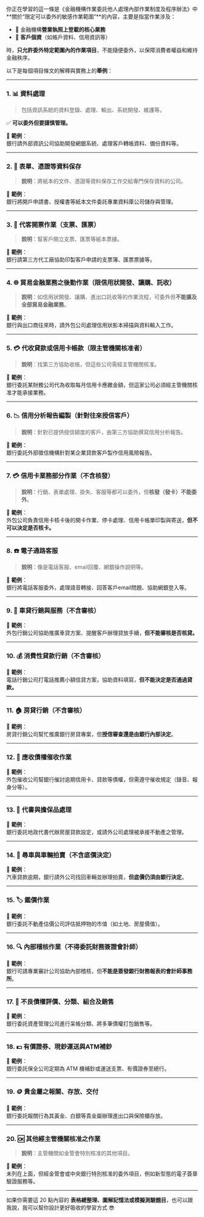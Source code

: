 你正在學習的這一條是《金融機構作業委託他人處理內部作業制度及程序辦法》中**關於“限定可以委外的敏感作業範圍”**的內容，主要是指當作業涉及：

- 🔹 金融機構**營業執照上登載的核心業務**
- 🔹 **客戶個資**（如帳戶資料、信用資訊等）

時，**只允許委外特定範圍內的作業項目**，不能隨便委外，以保障消費者權益和維持金融秩序。

以下是每個項目條文的解釋與實務上的**舉例**：

---

### 1. 📊 資料處理
> 包括資訊系統的資料登錄、處理、輸出、系統開發、維護等。

✅ **可以委外但要謹慎管理。**

📌 **範例**：  
銀行請外部資訊公司協助開發網銀系統、處理客戶轉帳資料、備份資料等。

---

### 2. 📂 表單、憑證等資料保存
> **說明**：將紙本的文件、憑證等資料保存工作交給專門保存資料的公司。

📌 **範例**：  
銀行將開戶申請書、授權書等紙本文件委託專業資料庫公司儲存與管理。

---

### 3. 🧾 代客開票作業（支票、匯票）
> **說明**：幫客戶開立支票、匯票等紙本票據。

📌 **範例**：  
銀行請第三方代工廠協助印製客戶申請的支票簿、匯票票據等。

---

### 4. 🌐 貿易金融業務之後勤作業（限信用狀開發、讓購、託收）
> **說明**：如信用狀開發、讓購、進出口託收等的作業流程，可委外但**不能擴及全部貿易金融業務**。

📌 **範例**：  
銀行與出口商往來時，請外包公司處理信用狀影本掃描與資料輸入工作。

---

### 5. 💳 代收貸款或信用卡帳款（限主管機關核准者）
> **說明**：找第三方協助收帳，但這些公司需經主管機關核准。

📌 **範例**：  
銀行委託某財務公司代為收取每月信用卡應繳金額，但這家公司必須經主管機關核准才能承接業務。

---

### 6. 📉 信用分析報告編製（針對往來授信客戶）
> **說明**：針對已提供授信額度的客戶，由第三方協助撰寫信用分析報告。

📌 **範例**：  
銀行委託外部徵信機構針對某企業貸款客戶製作信用風險報告。

---

### 7. 💳 信用卡業務部分作業（不含核發）
> **說明**：行銷、表單處理、掛失、客服等都可以委外，但**核發（發卡）不能委外**。

📌 **範例**：  
外包公司負責信用卡核卡後的開卡作業、停卡處理、信用卡帳單印製與寄送，**但不可以決定是否核卡。**

---

### 8. ☎️ 電子通路客服
> **說明**：像是電話客服、email回覆、網銀操作說明等。

📌 **範例**：  
銀行將電話客服委外，處理語音轉接、回答客戶email問題、協助網銀登入等。

---

### 9. 🚗 車貸行銷與服務（不含審核）

📌 **範例**：  
外包行銷公司協助推廣車貸方案、提醒客戶辦理貸放手續，**但不能審核是否核貸。**

---

### 10. 💰 消費性貸款行銷（不含審核）

📌 **範例**：  
電話行銷公司打電話推薦小額信貸方案，協助資料填寫，**但不能決定是否通過貸款。**

---

### 11. 🏠 房貸行銷（不含審核）

📌 **範例**：  
房貸行銷公司幫忙推廣銀行房貸專案，但**授信審查還是由銀行內部決定**。

---

### 12. 🔔 應收債權催收作業

📌 **範例**：  
外包催收公司幫銀行催討逾期信用卡、貸款等債權，但需遵守催收規定（錄音、報身分等）。

---

### 13. 📝 代書與擔保品處理

📌 **範例**：  
銀行委託地政代書代辦房屋貸款設定，或請外公司處理被承接不動產之管理。

---

### 14. 🚗 尋車與車輛拍賣（不含底價決定）

📌 **範例**：  
汽車貸款逾期，銀行請外公司找回車輛並辦理拍賣，**但底價仍須由銀行決定**。

---

### 15. 🏷️ 鑑價作業

📌 **範例**：  
銀行委託不動產估價公司評估抵押物的市值（如土地、房屋價值）。

---

### 16. 🔍 內部稽核作業（不得委託財務簽證會計師）

📌 **範例**：  
銀行可請專業審計公司協助內部稽核，但**不能是簽發銀行財務報表的會計師事務所**。

---

### 17. 🏦 不良債權評價、分類、組合及銷售

📌 **範例**：  
銀行委託資產管理公司進行呆帳分類、將多筆債權打包銷售等。

---

### 18. 💵 有價證券、現鈔運送與ATM補鈔

📌 **範例**：  
銀行委託保全公司定期為 ATM 機補鈔或運送支票、有價證券至總行。

---

### 19. 🪙 貴金屬之報關、存放、交付

📌 **範例**：  
銀行委託報關行為其黃金、白銀等貴金屬辦理進出口與保險櫃存放。

---

### 20. 🆗 其他經主管機關核准之作業
> **說明**：主管機關如金管會特別核准的其他項目。

📌 **範例**：  
未列在上面，但經金管會或中央銀行特別核准的委外項目，例如新型態的電子簽章驗證服務等。

---

如果你需要這 20 點內容的 **表格總整理、圖解記憶法或模擬測驗題目**，也可以跟我說，我可以幫你設計更好吸收的學習方式 😎